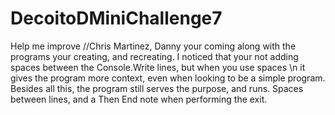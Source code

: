 # DecoitoDMiniChallenge7
Help me improve
//Chris Martinez, Danny your coming along with the programs your creating, and recreating. I noticed that your not adding spaces between the Console.Write lines, but when you use spaces \n  it gives the program more context, even when looking to be a simple program. Besides all this, the program still serves the purpose, and runs. Spaces between lines, and a Then End note when performing the exit. 
